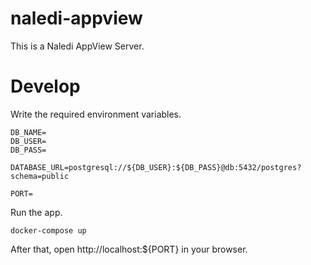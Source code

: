 # naledi-appview

This is a Naledi AppView Server.

# Develop

Write the required environment variables.

```
DB_NAME=
DB_USER=
DB_PASS=

DATABASE_URL=postgresql://${DB_USER}:${DB_PASS}@db:5432/postgres?schema=public

PORT=
```

Run the app.

```
docker-compose up
```

After that, open http://localhost:${PORT} in your browser.
